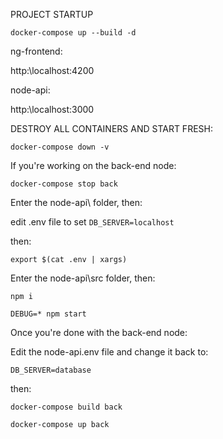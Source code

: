 PROJECT STARTUP

`docker-compose up --build -d`

ng-frontend:

http:\\localhost:4200

node-api:

http:\\localhost:3000

DESTROY ALL CONTAINERS AND START FRESH:

`docker-compose down -v`

If you're working on the back-end node:

`docker-compose stop back`

Enter the node-api\ folder, then:

edit .env file to set `DB_SERVER=localhost`

then:

`export $(cat .env | xargs)`

Enter the node-api\src folder, then:

`npm i`

`DEBUG=* npm start` 

Once you're done with the back-end node:

Edit the node-api\.env file and change it back to:

`DB_SERVER=database`

then:

`docker-compose build back`

`docker-compose up back`

